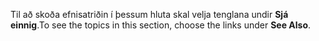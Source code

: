 <span data-ttu-id="3d6a8-101">Til að skoða efnisatriðin í þessum hluta skal velja tenglana undir **Sjá einnig**.</span><span class="sxs-lookup"><span data-stu-id="3d6a8-101">To see the topics in this section, choose the links under **See Also**.</span></span>
